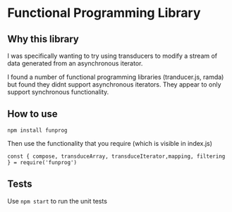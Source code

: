 # Functional Programming Library    

## Why this library

I was specifically wanting to try using transducers to modify a stream of data generated from an asynchronous iterator.

I found a number of functional programming libraries (tranducer.js, ramda) but found they didnt support asynchronous iterators.  They appear to only support synchronous functionality.

## How to use

```
npm install funprog
```

Then use the functionality that you require (which is visible in index.js)
```
const { compose, transduceArray, transduceIterator,mapping, filtering } = require('funprog')
````

## Tests

Use `npm start` to run the unit tests